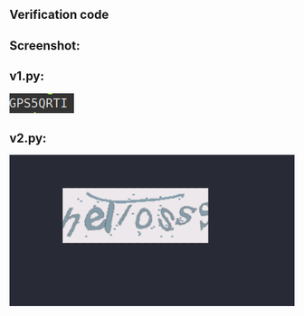 ## Verification code

## Screenshot:

## v1.py:
![shot1](./screenshot/v1.png)

## v2.py:
![v3](./screenshot/v3.png)

